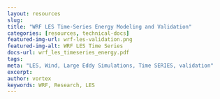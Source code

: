 ```yaml
---
layout: resources
slug:
title: "WRF LES Time-Series Energy Modeling and Validation"
categories: [resources, technical-docs]
featured-img-url: wrf-les-validation.png
featured-img-alt: WRF LES Time Series
docs-url: wrf_les_timeseries_energy.pdf
tags:
meta: "LES, Wind, Large Eddy Simulations, Time SERIES, validation"
excerpt:
author: vortex
keywords: WRF, Research, LES
---
```

